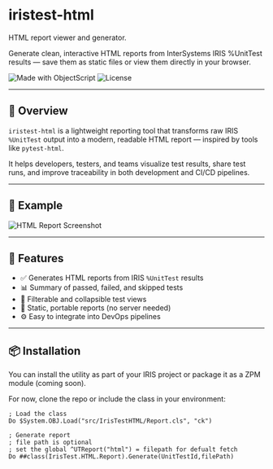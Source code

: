 # iristest-html
HTML report viewer and generator.

Generate clean, interactive HTML reports from InterSystems IRIS %UnitTest results — save them as static files or view them directly in your browser.

![Made with ObjectScript](https://img.shields.io/badge/made%20with-ObjectScript-blue)
![License](https://img.shields.io/badge/license-MIT-green)

---

## 🚀 Overview

`iristest-html` is a lightweight reporting tool that transforms raw IRIS `%UnitTest` output into a modern, readable HTML report — inspired by tools like `pytest-html`.

It helps developers, testers, and teams visualize test results, share test runs, and improve traceability in both development and CI/CD pipelines.

---

## 📸 Example

![HTML Report Screenshot](docs/example-report.png)

---

## 🔧 Features

- ✅ Generates HTML reports from IRIS `%UnitTest` results
- 📊 Summary of passed, failed, and skipped tests
- 🧭 Filterable and collapsible test views
- 📂 Static, portable reports (no server needed)
- ⚙️ Easy to integrate into DevOps pipelines

---

## 📦 Installation

You can install the utility as part of your IRIS project or package it as a ZPM module (coming soon).

For now, clone the repo or include the class in your environment:

```objectscript
; Load the class
Do $System.OBJ.Load("src/IrisTestHTML/Report.cls", "ck")

; Generate report
; file path is optional
; set the global ^UTReport("html") = filepath for defualt fetch
Do ##class(IrisTest.HTML.Report).Generate(UnitTestId,filePath)


